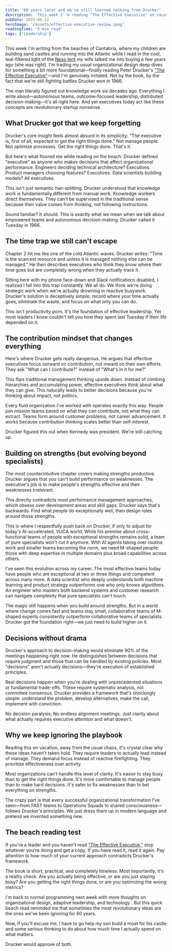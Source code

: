 ```yaml
---
title: "60 years later and we've still learned nothing from Drucker"
description: 'This week I''m reading "The Effective Executive" on vacation and I''m genuinely irritated—not by Drucker''s brilliant insights, but by how we''re still fighting battles he won in 1966.'
pubDate: 2025-08-12
heroImage: '/assets/effective-executive-review.jpeg'
readingTime: '5 min read'
tags: ['Leadership']
---
```


This week I'm writing from the beaches of Cantabria, where my children are building sand castles and running into the Atlantic while I read in the cool, teal-filtered light of the [Neso tent](https://amzn.to/45up3Sz) my wife talked me into buying a few years ago (she was right). I'm trading my usual organizational design deep dives for something a bit more foundational—finally reading Peter Drucker's ["The Effective Executive"](https://amzn.to/3UXh6QZ)—and I'm genuinely irritated. Not by the book, by the fact that we're still fighting battles Drucker won in 1966.

The man literally figured out knowledge work six decades ago. Everything I write about—autonomous teams, outcome-focused leadership, distributed decision-making—it's all right here. And yet executives today act like these concepts are revolutionary startup nonsense.

## What Drucker got that we keep forgetting

Drucker's core insight feels almost absurd in its simplicity: "The executive is, first of all, expected to get the right things done." Not manage people. Not optimize processes. Get the right things done. That's it.

But here's what floored me while reading on the beach: Drucker defined "executive" as anyone who makes decisions that affect organizational performance. Engineers deciding technical architecture? Executives. Product managers choosing features? Executives. Data scientists building models? All executives.

This isn't just semantic hair-splitting. Drucker understood that knowledge work is fundamentally different from manual work. Knowledge workers direct themselves. They can't be supervised in the traditional sense because their value comes from thinking, not following instructions.

Sound familiar? It should. This is exactly what we mean when we talk about empowered teams and autonomous decision-making. Drucker called it Tuesday in 1966.

## The time trap we still can't escape

Chapter 2 hit me like one of the cold Atlantic waves. Drucker writes: "Time is the scarcest resource and unless it is managed nothing else can be managed." He then describes executives who think they know where their time goes but are completely wrong when they actually track it.

Sitting here with my phone face-down and Slack notifications disabled, I realized I fall into this trap constantly. We all do. We think we're doing strategic work when we're actually drowning in reactive busywork. Drucker's solution is deceptively simple: record where your time actually goes, eliminate the waste, and focus on what only you can do.

This isn't productivity porn. It's the foundation of effective leadership. Yet most leaders I know couldn't tell you how they spent last Tuesday if their life depended on it.

## The contribution mindset that changes everything

Here's where Drucker gets really dangerous. He argues that effective executives focus outward on contribution, not inward on their own efforts. They ask "What can I contribute?" instead of "What's in it for me?"

This flips traditional management thinking upside down. Instead of climbing hierarchies and accumulating power, effective executives think about what they can give. This naturally leads to better decisions because you're thinking about impact, not politics.

Every fluid organization I've worked with operates exactly this way. People join mission teams based on what they can contribute, not what they can extract. Teams form around customer problems, not career advancement. It works because contribution thinking scales better than self-interest.

Drucker figured this out when Kennedy was president. We're still catching up.

## Building on strengths (but evolving beyond specialists)

The most counterintuitive chapter covers making strengths productive. Drucker argues that you can't build performance on weaknesses. The executive's job is to make people's strengths effective and their weaknesses irrelevant.

This directly contradicts most performance management approaches, which obsess over development areas and skill gaps. Drucker says that's backwards. Find what people do exceptionally well, then design roles around those strengths.

This is where I respectfully push back on Drucker, if only to adjust for today's AI-accelerated, VUCA world. While his premise about cross-functional teams of people with exceptional strengths remains solid, a team of pure specialists won't cut it anymore. With AI agents taking over routine work and smaller teams becoming the norm, we need M-shaped people: those with deep expertise in multiple domains plus broad capabilities across others.

I've seen this evolution across my career. The most effective teams today have people who are exceptional at two or three things and competent across many more. A data scientist who deeply understands both machine learning and product strategy outperforms one who only knows algorithms. An engineer who masters both backend systems and customer research can navigate complexity that pure specialists can't touch.

The magic still happens when you build around strengths. But in a world where change comes fast and teams stay small, collaborative teams of M-shaped experts consistently outperform collaborative teams of specialists. Drucker got the foundation right—we just need to build higher on it.

## Decisions without drama

Drucker's approach to decision-making would eliminate 90% of the meetings happening right now. He distinguishes between decisions that require judgment and those that can be handled by existing policies. Most "decisions" aren't actually decisions—they're execution of established principles.

Real decisions happen when you're dealing with unprecedented situations or fundamental trade-offs. These require systematic analysis, not committee consensus. Drucker provides a framework that's shockingly simple: understand the problem, develop alternatives, make the call, implement with conviction.

No decision paralysis. No endless alignment meetings. Just clarity about what actually requires executive attention and what doesn't.

## Why we keep ignoring the playbook

Reading this on vacation, away from the usual chaos, it's crystal clear why these ideas haven't taken hold. They require leaders to actually lead instead of manage. They demand focus instead of reactive firefighting. They prioritize effectiveness over activity.

Most organizations can't handle this level of clarity. It's easier to stay busy than to get the right things done. It's more comfortable to manage people than to make hard decisions. It's safer to fix weaknesses than to bet everything on strengths.

The crazy part is that every successful organizational transformation I've seen—from FAST teams to Operations Squads to shared consciousness—follows Drucker's principles. We just dress them up in modern language and pretend we invented something new.

## The beach reading test

If you're a leader and you haven't read ["The Effective Executive,"](https://amzn.to/3UXh6QZ) stop whatever you're doing and get a copy. If you have read it, read it again. Pay attention to how much of your current approach contradicts Drucker's framework.

The book is short, practical, and completely timeless. Most importantly, it's a reality check. Are you actually being effective, or are you just staying busy? Are you getting the right things done, or are you optimizing the wrong metrics?

I'm back to normal programming next week with more thoughts on organizational design, adaptive leadership, and technology . But this quick beach read reminded me that sometimes the most revolutionary ideas are the ones we've been ignoring for 60 years.

Now, if you'll excuse me, I have to go help my son build a moat for his castle and some serious thinking to do about how much time I actually spend on what matters.

Drucker would approve of both.

